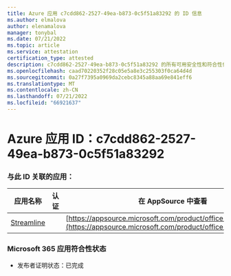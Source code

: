 ```yaml
---
title: Azure 应用 c7cdd862-2527-49ea-b873-0c5f51a83292 的 ID 信息
ms.author: elmalova
author: elenamalova
manager: tonybal
ms.date: 07/21/2022
ms.topic: article
ms.service: attestation
certification_type: attested
description: c7cdd862-2527-49ea-b873-0c5f51a83292 的所有可用安全性和符合性信息。
ms.openlocfilehash: caad70220352f28c05e5a8e3c255303f0ca64d4d
ms.sourcegitcommit: 0a27f7395a0969da2cebc8345a88aa69e841eff6
ms.translationtype: MT
ms.contentlocale: zh-CN
ms.lasthandoff: 07/21/2022
ms.locfileid: "66921637"
---
```

# <a name="azure-app-id-c7cdd862-2527-49ea-b873-0c5f51a83292"></a>Azure 应用 ID：c7cdd862-2527-49ea-b873-0c5f51a83292


### <a name="apps-associated-with-this-id"></a>与此 ID 关联的应用：
| **应用名称** | **认证** | **在 AppSource 中查看** |
|--------------|---------------|-----------------------|
| [Streamline](../forward/WA200004100.md) |  | [https://appsource.microsoft.com/product/office/WA200004100](https://appsource.microsoft.com/product/office/WA200004100) |

### <a name="microsoft-365-app-compliance-status"></a>Microsoft 365 应用符合性状态
- 发布者证明状态：已完成
